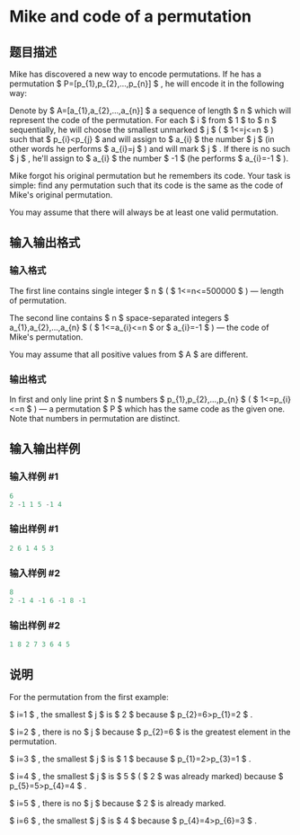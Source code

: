 # Mike and code of a permutation

## 题目描述

Mike has discovered a new way to encode permutations. If he has a permutation $ P=[p_{1},p_{2},...,p_{n}] $ , he will encode it in the following way:

Denote by $ A=[a_{1},a_{2},...,a_{n}] $ a sequence of length $ n $ which will represent the code of the permutation. For each $ i $ from $ 1 $ to $ n $ sequentially, he will choose the smallest unmarked $ j $ ( $ 1<=j<=n $ ) such that $ p_{i}&lt;p_{j} $ and will assign to $ a_{i} $ the number $ j $ (in other words he performs $ a_{i}=j $ ) and will mark $ j $ . If there is no such $ j $ , he'll assign to $ a_{i} $ the number $ -1 $ (he performs $ a_{i}=-1 $ ).

Mike forgot his original permutation but he remembers its code. Your task is simple: find any permutation such that its code is the same as the code of Mike's original permutation.

You may assume that there will always be at least one valid permutation.

## 输入输出格式

### 输入格式

The first line contains single integer $ n $ ( $ 1<=n<=500000 $ ) — length of permutation.

The second line contains $ n $ space-separated integers $ a_{1},a_{2},...,a_{n} $ ( $ 1<=a_{i}<=n $ or $ a_{i}=-1 $ ) — the code of Mike's permutation.

You may assume that all positive values from $ A $ are different.

### 输出格式

In first and only line print $ n $ numbers $ p_{1},p_{2},...,p_{n} $ ( $ 1<=p_{i}<=n $ ) — a permutation $ P $ which has the same code as the given one. Note that numbers in permutation are distinct.

## 输入输出样例

### 输入样例 #1

```cpp
6
2 -1 1 5 -1 4

```
### 输出样例 #1

```cpp
2 6 1 4 5 3

```
### 输入样例 #2

```cpp
8
2 -1 4 -1 6 -1 8 -1

```
### 输出样例 #2

```cpp
1 8 2 7 3 6 4 5

```
## 说明

For the permutation from the first example:

$ i=1 $ , the smallest $ j $ is $ 2 $ because $ p_{2}=6&gt;p_{1}=2 $ .

$ i=2 $ , there is no $ j $ because $ p_{2}=6 $ is the greatest element in the permutation.

$ i=3 $ , the smallest $ j $ is $ 1 $ because $ p_{1}=2&gt;p_{3}=1 $ .

$ i=4 $ , the smallest $ j $ is $ 5 $ ( $ 2 $ was already marked) because $ p_{5}=5&gt;p_{4}=4 $ .

$ i=5 $ , there is no $ j $ because $ 2 $ is already marked.

$ i=6 $ , the smallest $ j $ is $ 4 $ because $ p_{4}=4&gt;p_{6}=3 $ .

